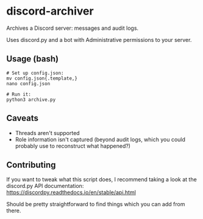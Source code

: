 # discord-archiver
Archives a Discord server: messages and audit logs.

Uses discord.py and a bot with Administrative permissions to your server.

## Usage (bash)
```
# Set up config.json:
mv config.json{.template,}
nano config.json

# Run it:
python3 archive.py
```

## Caveats

* Threads aren't supported
* Role information isn't captured (beyond audit logs, which you could probably use to reconstruct what happened?)


## Contributing

If you want to tweak what this script does, I recommend taking a look at the discord.py API documentation:
https://discordpy.readthedocs.io/en/stable/api.html

Should be pretty straightforward to find things which you can add from there.
